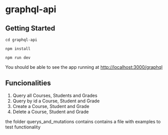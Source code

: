 # graphql-api

## Getting Started

`cd graphql-api`

`npm install`

`npm run dev`

You should be able to see the app running at [http://localhost:3000/graphql](http://localhost:3000/graphql)

## Funcionalities

1. Query all Courses, Students and Grades
2. Query by id a Course, Student and Grade
3. Create a Course, Student and Grade
4. Delete a Course, Student and Grade


the folder querys_and_mutations contains contains a file with examples to test functionality